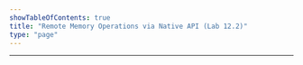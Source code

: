 ```yaml
---
showTableOfContents: true
title: "Remote Memory Operations via Native API (Lab 12.2)"
type: "page"
---
```





---
